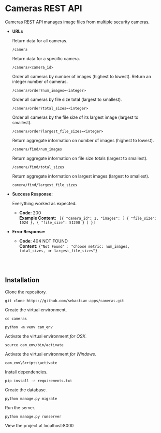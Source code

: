 # Cameras REST API

Cameras REST API manages image files from multiple security cameras.


* **URLs**

  Return data for all cameras.

  `/camera` 

  Return data for a specific camera.

  `/camera/<camera_id>` 

  Order all cameras by number of images (highest to lowest). Return an integer number of cameras.

  `/camera/order?num_images=<integer>`

  Order all cameras by file size total (largest to smallest).

  `/camera/order?total_sizes=<integer>`

  Order all cameras by the file size of its largest image (largest to smallest).

  `/camera/order?largest_file_sizes=<integer>`

  Return aggregate information on number of images (highest to lowest).

  `/camera/find/num_images`

  Return aggregate information on file size totals (largest to smallest).

  `/camera/find/total_sizes`

  Return aggregate information on largest images (largest to smallest).

  `camera/find/largest_file_sizes`


* **Success Response:**
  
  Everything worked as expected.

  * **Code:** 200 <br />
    **Example Content:** `
    [{
        "camera_id": 1,
        "images": [
            {
                "file_size": 1024
            },
            {
                "file_size": 51200
            }
        ]
    }]`
 
* **Error Response:**
  
  * **Code:** 404 NOT FOUND<br />
    **Content:** `{"Not Found" : "choose metric: num_images, total_sizes, or largest_file_sizes"}`


<br /><br />

## Installation

Clone the repository.

```
git clone https://github.com/sebastian-apps/cameras.git
```

Create the virtual environment.

```
cd cameras
```
```
python -m venv cam_env
```

Activate the virtual environment <i>for OSX</i>.

```
source cam_env/bin/activate
```

Activate the virtual environment <i>for Windows</i>.

```
cam_env\Scripts\activate
```

Install dependencies.

```
pip install -r requirements.txt
```

Create the database.

```
python manage.py migrate
```

Run the server.

```
python manage.py runserver
```

View the project at localhost:8000 




